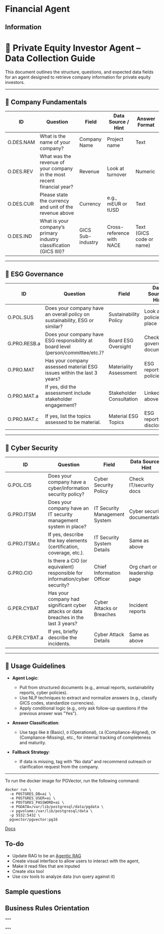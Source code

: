 # Financial Agent

## Information

# 📄 Private Equity Investor Agent – Data Collection Guide

This document outlines the structure, questions, and expected data fields for an agent designed to retrieve company information for private equity investors.

---

## 🏢 Company Fundamentals

| ID          | Question                                                                 | Field               | Data Source / Hint             | Answer Format             |
|-------------|--------------------------------------------------------------------------|---------------------|-------------------------------|---------------------------|
| O.DES.NAM   | What is the name of your company?                                        | Company Name        | Project name                  | Text                      |
| O.DES.REV   | What was the revenue of your company in the most recent financial year?  | Revenue             | Look at turnover              | Numeric                   |
| O.DES.CUR   | Please state the currency and unit of the revenue above                  | Currency            | e.g., mEUR or tUSD            | Text                      |
| O.DES.IND   | What is your company’s primary industry classification (GICS IIII)?      | GICS Sub-industry   | Cross-reference with NACE     | Text (GICS code or name)  |

---

## 🌱 ESG Governance

| ID            | Question                                                                                     | Field                              | Data Source / Hint         | Answer Format               |
|----------------|----------------------------------------------------------------------------------------------|------------------------------------|-----------------------------|-----------------------------|
| O.POL.SUS      | Does your company have an overall policy on sustainability, ESG or similar?                 | Sustainability Policy              | Look at policies in place   | Yes/No + Optional Description |
| G.PRO.RESB.a   | Does your company have ESG responsibility at board level (person/committee/etc.)?           | Board ESG Oversight                | Check governance documents  | Yes/No                      |
| O.PRO.MAT      | Has your company assessed material ESG issues within the last 3 years?                      | Materiality Assessment             | ESG reports or policies     | Dropdown (Yes/No)           |
| O.PRO.MAT.a    | If yes, did the assessment include stakeholder engagement?                                  | Stakeholder Consultation           | Linked to above             | Dropdown (Yes/No)           |
| O.PRO.MAT.c    | If yes, list the topics assessed to be material.                                            | Material ESG Topics                | ESG reports or disclosures  | Text/list                   |

---

## 🔐 Cyber Security

| ID            | Question                                                                                      | Field                             | Data Source / Hint            | Answer Format                 |
|---------------|-----------------------------------------------------------------------------------------------|-----------------------------------|-------------------------------|-------------------------------|
| G.POL.CIS     | Does your company have a cyber/information security policy?                                  | Cyber Security Policy             | Check IT/security docs        | Yes/No + Optional Description |
| G.PRO.ITSM    | Does your company have an IT security management system in place?                            | IT Security Management System     | Cyber security documentation  | Yes/No                        |
| G.PRO.ITSM.c  | If yes, describe the key elements (certification, coverage, etc.).                           | IT Security System Details        | Same as above                 | Text                          |
| G.PRO.CIO     | Is there a CIO (or equivalent) responsible for information/cyber security?                   | Chief Information Officer         | Org chart or leadership page  | Yes/No + Optional Name/Title  |
| G.PER.CYBAT   | Has your company had significant cyber attacks or data breaches in the last 3 years?        | Cyber Attacks or Breaches         | Incident reports              | Yes/No                        |
| G.PER.CYBAT.a | If yes, briefly describe the incidents.                                                      | Cyber Attack Details              | Same as above                 | Text                          |

---

## 📝 Usage Guidelines

- **Agent Logic**:
  - Pull from structured documents (e.g., annual reports, sustainability reports, cyber policies).
  - Use NLP techniques to extract and normalize answers (e.g., classify GICS codes, standardize currencies).
  - Apply conditional logic (e.g., only ask follow-up questions if the previous answer was "Yes").

- **Answer Classification**:
  - Use tags like `B` (Basic), `O` (Operational), `CA` (Compliance-Aligned), `CM` (Compliance-Missing), etc., for internal tracking of completeness and maturity.

- **Fallback Strategy**:
  - If data is missing, tag with “No data” and recommend outreach or clarification request from the company.

---



To run the docker image for PGVector, run the following command:

```
docker run \
  -e POSTGRES_DB=ai \
  -e POSTGRES_USER=ai \
  -e POSTGRES_PASSWORD=ai \
  -e PGDATA=/var/lib/postgresql/data/pgdata \
  -v pgvolume:/var/lib/postgresql/data \
  -p 5532:5432 \
  pgvector/pgvector:pg16
```

[Docs](https://docs.agno.com/agents/run)

## To-do
- Update RAG to be an [Agentic RAG](https://docs.agno.com/agents/knowledge#step-3%3A-agentic-rag)
- Create visual interface to allow users to interact with the agent,
- Make it read files that are inputed
- Create xlsx tool
- Use csv tools to analyze data (run query against it)


## Sample questions


## Business Rules Orientation

"""


"""

